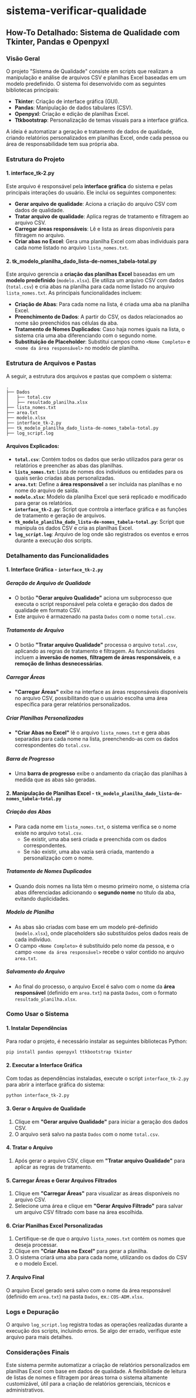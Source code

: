 # sistema-verificar-qualidade
## How-To Detalhado: Sistema de Qualidade com Tkinter, Pandas e Openpyxl

### Visão Geral
O projeto "Sistema de Qualidade" consiste em scripts que realizam a manipulação e análise de arquivos CSV e planilhas Excel baseadas em um modelo predefinido. O sistema foi desenvolvido com as seguintes bibliotecas principais:
- **Tkinter**: Criação de interface gráfica (GUI).
- **Pandas**: Manipulação de dados tabulares (CSV).
- **Openpyxl**: Criação e edição de planilhas Excel.
- **Ttkbootstrap**: Personalização de temas visuais para a interface gráfica.

A ideia é automatizar a geração e tratamento de dados de qualidade, criando relatórios personalizados em planilhas Excel, onde cada pessoa ou área de responsabilidade tem sua própria aba.

### Estrutura do Projeto

#### 1. **interface_tk-2.py**
Este arquivo é responsável pela **interface gráfica** do sistema e pelas principais interações do usuário. Ele inclui os seguintes componentes:
- **Gerar arquivo de qualidade**: Aciona a criação do arquivo CSV com dados de qualidade.
- **Tratar arquivo de qualidade**: Aplica regras de tratamento e filtragem ao arquivo CSV.
- **Carregar áreas responsáveis**: Lê e lista as áreas disponíveis para filtragem no arquivo.
- **Criar abas no Excel**: Gera uma planilha Excel com abas individuais para cada nome listado no arquivo `lista_nomes.txt`.

#### 2. **tk_modelo_planilha_dado_lista-de-nomes_tabela-total.py**
Este arquivo gerencia a **criação das planilhas Excel** baseadas em um **modelo predefinido** (`modelo.xlsx`). Ele utiliza um arquivo CSV com dados (`total.csv`) e cria abas na planilha para cada nome listado no arquivo `lista_nomes.txt`. As principais funcionalidades incluem:
- **Criação de Abas**: Para cada nome na lista, é criada uma aba na planilha Excel.
- **Preenchimento de Dados**: A partir do CSV, os dados relacionados ao nome são preenchidos nas células da aba.
- **Tratamento de Nomes Duplicados**: Caso haja nomes iguais na lista, o sistema cria uma aba diferenciando com o segundo nome.
- **Substituição de Placeholder**: Substitui campos como `<Nome Completo>` e `<nome da área responsável>` no modelo de planilha.

### Estrutura de Arquivos e Pastas
A seguir, a estrutura dos arquivos e pastas que compõem o sistema:

```plaintext
.
├── Dados
│   ├── total.csv
│   ├── resultado_planilha.xlsx
├── lista_nomes.txt
├── area.txt
├── modelo.xlsx
├── interface_tk-2.py
├── tk_modelo_planilha_dado_lista-de-nomes_tabela-total.py
├── log_script.log
```

#### Arquivos Explicados:
- **`total.csv`**: Contém todos os dados que serão utilizados para gerar os relatórios e preencher as abas das planilhas.
- **`lista_nomes.txt`**: Lista de nomes dos indivíduos ou entidades para os quais serão criadas abas personalizadas.
- **`area.txt`**: Define a **área responsável** a ser incluída nas planilhas e no nome do arquivo de saída.
- **`modelo.xlsx`**: Modelo da planilha Excel que será replicado e modificado para gerar os relatórios.
- **`interface_tk-2.py`**: Script que controla a interface gráfica e as funções de tratamento e geração de arquivos.
- **`tk_modelo_planilha_dado_lista-de-nomes_tabela-total.py`**: Script que manipula os dados CSV e cria as planilhas Excel.
- **`log_script.log`**: Arquivo de log onde são registrados os eventos e erros durante a execução dos scripts.

### Detalhamento das Funcionalidades

#### 1. Interface Gráfica - `interface_tk-2.py`

##### Geração de Arquivo de Qualidade
- O botão **"Gerar arquivo Qualidade"** aciona um subprocesso que executa o script responsável pela coleta e geração dos dados de qualidade em formato CSV.
- Este arquivo é armazenado na pasta `Dados` com o nome `total.csv`.

##### Tratamento de Arquivo
- O botão **"Tratar arquivo Qualidade"** processa o arquivo `total.csv`, aplicando as regras de tratamento e filtragem. As funcionalidades incluem a **inversão de nomes**, **filtragem de áreas responsáveis**, e a **remoção de linhas desnecessárias**.

##### Carregar Áreas
- **"Carregar Áreas"** exibe na interface as áreas responsáveis disponíveis no arquivo CSV, possibilitando que o usuário escolha uma área específica para gerar relatórios personalizados.

##### Criar Planilhas Personalizadas
- **"Criar Abas no Excel"** lê o arquivo `lista_nomes.txt` e gera abas separadas para cada nome na lista, preenchendo-as com os dados correspondentes do `total.csv`.

##### Barra de Progresso
- Uma **barra de progresso** exibe o andamento da criação das planilhas à medida que as abas são geradas.

#### 2. Manipulação de Planilhas Excel - `tk_modelo_planilha_dado_lista-de-nomes_tabela-total.py`

##### Criação das Abas
- Para cada nome em `lista_nomes.txt`, o sistema verifica se o nome existe no arquivo `total.csv`.
  - Se existir, uma aba será criada e preenchida com os dados correspondentes.
  - Se não existir, uma aba vazia será criada, mantendo a personalização com o nome.

##### Tratamento de Nomes Duplicados
- Quando dois nomes na lista têm o mesmo primeiro nome, o sistema cria abas diferenciadas adicionando o **segundo nome** no título da aba, evitando duplicidades.

##### Modelo de Planilha
- As abas são criadas com base em um modelo pré-definido (`modelo.xlsx`), onde placeholders são substituídos pelos dados reais de cada indivíduo.
- O campo `<Nome Completo>` é substituído pelo nome da pessoa, e o campo `<nome da área responsável>` recebe o valor contido no arquivo `area.txt`.

##### Salvamento do Arquivo
- Ao final do processo, o arquivo Excel é salvo com o nome da **área responsável** (definido em `area.txt`) na pasta `Dados`, com o formato `resultado_planilha.xlsx`.

### Como Usar o Sistema

#### 1. Instalar Dependências
Para rodar o projeto, é necessário instalar as seguintes bibliotecas Python:
```bash
pip install pandas openpyxl ttkbootstrap tkinter
```

#### 2. Executar a Interface Gráfica
Com todas as dependências instaladas, execute o script `interface_tk-2.py` para abrir a interface gráfica do sistema:
```bash
python interface_tk-2.py
```

#### 3. Gerar o Arquivo de Qualidade
1. Clique em **"Gerar arquivo Qualidade"** para iniciar a geração dos dados CSV.
2. O arquivo será salvo na pasta `Dados` com o nome `total.csv`.

#### 4. Tratar o Arquivo
1. Após gerar o arquivo CSV, clique em **"Tratar arquivo Qualidade"** para aplicar as regras de tratamento.

#### 5. Carregar Áreas e Gerar Arquivos Filtrados
1. Clique em **"Carregar Áreas"** para visualizar as áreas disponíveis no arquivo CSV.
2. Selecione uma área e clique em **"Gerar Arquivo Filtrado"** para salvar um arquivo CSV filtrado com base na área escolhida.

#### 6. Criar Planilhas Excel Personalizadas
1. Certifique-se de que o arquivo `lista_nomes.txt` contém os nomes que deseja processar.
2. Clique em **"Criar Abas no Excel"** para gerar a planilha.
3. O sistema criará uma aba para cada nome, utilizando os dados do CSV e o modelo Excel.

#### 7. Arquivo Final
O arquivo Excel gerado será salvo com o nome da área responsável (definido em `area.txt`) na pasta `Dados`, ex.: `COS-ADM.xlsx`.

### Logs e Depuração
O arquivo `log_script.log` registra todas as operações realizadas durante a execução dos scripts, incluindo erros. Se algo der errado, verifique este arquivo para mais detalhes.

### Considerações Finais
Este sistema permite automatizar a criação de relatórios personalizados em planilhas Excel com base em dados de qualidade. A flexibilidade de leitura de listas de nomes e filtragem por áreas torna o sistema altamente customizável, útil para a criação de relatórios gerenciais, técnicos e administrativos.
